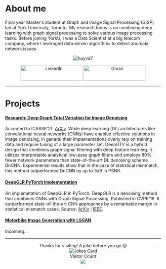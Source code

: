 # About me
Final year Master's student at Graph and Image Signal Processing (GISP) lab at York University, Toronto. My research focus is on combining deep learning with graph signal processing to solve various image processing tasks. Before joining YorkU, I was a Data Scientist at a big telecom company, where I leveraged data-driven algorithms to detect anomaly network issues. 

<div align="center">
<p><img align="center" src=https://github-readme-stats.vercel.app/api?username=huyvd7&theme=ayu-mirage&show_icons=true&custom_title=Huyvd7%20GitHub%20Stats&include_all_commits=true&hide=issues,contribs&count_private=true" alt="huyvd7" />
</p>  
  
<div align="center">
<a href="https://www.linkedin.com/in/huyvu7495/" target="_blank"><img alt="LinkedIn" src="https://img.shields.io/badge/linkedin-%230077B5.svg?&style=for-the-badge&logo=linkedin&logoColor=white" width=200px height=50px /></a>
<a href="mailto:huyvu@cse.yorku.ca" target="_blank"><img alt="Gmail" src="https://img.shields.io/badge/Gmail-D14836?&style=for-the-badge&logo=Gmail&logoColor=white" width=200px height=50px  /></a> 
  </div>
</div>


-----------------------------------
# Projects
#### [Research: Deep Graph Total Variation for Image Denoising](https://github.com/huyvd7/deepgtv)
Accepted to ICASSP'21. [ArXiv](https://arxiv.org/abs/2010.11290). While deep learning (DL) architectures like convolutional neural networks (CNNs) have enabled effective solutions in image denoising, in general their implementations overly rely on training data and require tuning of a large parameter set. DeepGTV is a hybrid design that combines graph signal filtering with deep feature learning. It utilizes interpretable analytical low-pass graph filters and employs 80% fewer network parameters than state-of-the-art DL denoising scheme DnCNN. Experimental results show that in the case of statistical mistmatch, this method outperformed DnCNN by up to 3dB in PSNR.

#### [DeepGLR PyTorch Implementation](https://github.com/huyvd7/pytorch-deepglr)
An implemetation of DeepGLR in PyTorch. DeepGLR is a denoising method that combines CNNs with Graph Signal Processing. Published in CVPR'19. It outperformed state-of-the-art CNN approaches by a remarkable margin in statistical mismatch cases. Source: [ArXiv](https://arxiv.org/abs/1807.11637) | [IEEE](https://ieeexplore.ieee.org/document/9025512).

#### [Motorbike Image Generation with LSGAN](https://github.com/huyvd7)
Incoming...


-----------------------------------
<div align="center">
Thanks for visiting! A joke before you go 😄  
<div><img src="https://readme-jokes.vercel.app/api?theme=ayu-mirage" alt="Jokes Card" /></div>
<div> 
  <div>Visitor Count</div>
<img src=https://profile-counter.glitch.me/huyvd7/count.svg /></div>
</div>


<!--
<img src='https://random-memer.herokuapp.com/' title="Meme" alt="Please refresh the page if the meme doesn't show up.">
-->

